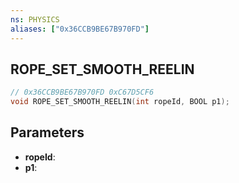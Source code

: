 ```yaml
---
ns: PHYSICS
aliases: ["0x36CCB9BE67B970FD"]
---
```

## ROPE_SET_SMOOTH_REELIN

```c
// 0x36CCB9BE67B970FD 0xC67D5CF6
void ROPE_SET_SMOOTH_REELIN(int ropeId, BOOL p1);
```

## Parameters
* **ropeId**: 
* **p1**: 

